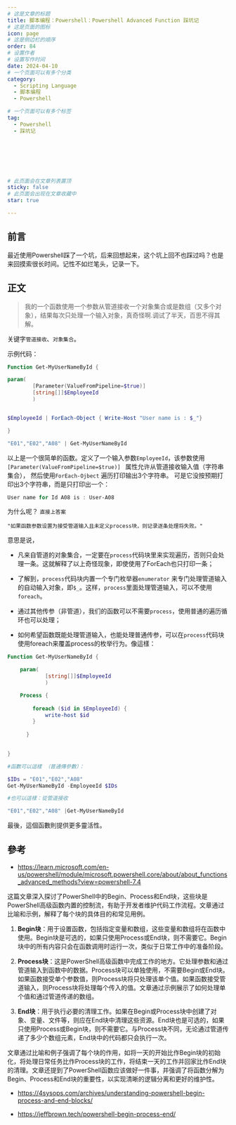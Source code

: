 ```yaml
---
# 这是文章的标题
title: 脚本编程：Powershell：Powershell Advanced Function 踩坑记
# 这是页面的图标
icon: page
# 这是侧边栏的顺序
order: 84
# 设置作者
# 设置写作时间
date: 2024-04-10
# 一个页面可以有多个分类
category:
  - Scripting Language
  - 脚本编程
  - Powershell

# 一个页面可以有多个标签
tag:
  - Powershell
  - 踩坑记



  



# 此页面会在文章列表置顶
sticky: false
# 此页面会出现在文章收藏中
star: true

---
```


## 前言

最近使用Powershell踩了一个坑，后来回想起来，这个坑上回不也踩过吗？也是来回摸索很长时间。记性不如烂笔头，记录一下。

## 正文

> 我的一个函数使用一个参数从管道接收一个对象集合或是数组（又多个对象），结果每次只处理一个输入对象，真奇怪啊.调试了半天，百思不得其解。

关键字`管道接收`、`对象集合`。

示例代码：
```powershell
Function Get-MyUserNameById {

param(
        [Parameter(ValueFromPipeline=$true)]      
        [string[]]$EmployeeId
        )


$EmployeeId | ForEach-Object { Write-Host "User name is : $_"}

}

"E01","E02","A08" | Get-MyUserNameById

```

以上是一个很简单的函数。定义了一个输入参数`EmployeeId`，该参数使用`[Parameter(ValueFromPipeline=$true)] ` 属性允许从管道接收输入值（字符串集合）， 然后使用`ForEach-Ojbect` 遍历打印输出3个字符串。 可是它没按预期打印出3个字符串，而是只打印出一个：

```powershell
User name for Id A08 is : User-A08
```

为什么呢？ `直接上答案`

```
"如果函数参数设置为接受管道输入且未定义process块，则记录逐条处理将失败。"
```
意思是说，

- 凡来自管道的对象集合，一定要在`process`代码块里来实现遍历，否则只会处理一条。这就解释了以上奇怪现象，即使使用了ForEach也只打印一条；

- 了解到，`process`代码块内置一个专门枚举器`enumerator` 来专门处理管道输入的自动输入对象，即`$_`。这样，`process`里面处理管道输入，可以不使用`foreach`。

- 通过其他传参（非管道），我们的函数可以不需要`process`，使用普通的遍历循环也可以处理；

- 如何希望函数既能处理管道输入，也能处理普通传参，可以在`process`代码块使用foreach来覆盖process的枚举行为。像這樣：

```powershell
Function Get-MyUserNameById {

    param(  
            [string[]]$EmployeeId
            )

    Process {
    
        foreach ($id in $EmployeeId) {
            write-host $id
        }
      
      }

    
}

#函數可以這樣 （普通傳參數）：

$IDs = "E01","E02","A08"
Get-MyUserNameById -EmployeeId $IDs

#也可以這樣：從管道接收

"E01","E02","A08" |Get-MyUserNameById
```
最後，這個函數則提供更多靈活性。

## 參考

- https://learn.microsoft.com/en-us/powershell/module/microsoft.powershell.core/about/about_functions_advanced_methods?view=powershell-7.4


 这篇文章深入探讨了PowerShell中的Begin、Process和End块，这些块是PowerShell高级函数内置的控制流，有助于开发者维护代码工作流程。文章通过比喻和示例，解释了每个块的具体目的和常见用例。

1. **Begin块**：用于设置函数，包括指定变量和数组，这些变量和数组将在函数中使用。Begin块是可选的，如果只使用Process或End块，则不需要它。Begin块中的所有内容只会在函数调用时运行一次，类似于日常工作中的准备阶段。

2. **Process块**：这是PowerShell高级函数中完成工作的地方。它处理参数和通过管道输入到函数中的数据。Process块可以单独使用，不需要Begin或End块。如果函数接受单个参数值，则Process块将只处理该单个值。如果函数接受管道输入，则Process块将处理每个传入的值。文章通过示例展示了如何处理单个值和通过管道传递的数组。

3. **End块**：用于执行必要的清理工作。如果在Begin或Process块中创建了对象、变量、文件等，则应在End块中清理这些资源。End块也是可选的，如果只使用Process或Begin块，则不需要它。与Process块不同，无论通过管道传递了多少个数组元素，End块中的代码都只会执行一次。

文章通过比喻和例子强调了每个块的作用，如将一天的开始比作Begin块的初始化，将处理日常任务比作Process块的工作，将结束一天的工作并回家比作End块的清理。文章还提到了PowerShell函数应该做好一件事，并强调了将函数分解为Begin、Process和End块的重要性，以实现清晰的逻辑分离和更好的维护性。




- https://4sysops.com/archives/understanding-powershell-begin-process-and-end-blocks/
  
- https://jeffbrown.tech/powershell-begin-process-end/